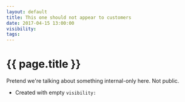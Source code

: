 ```yaml
---
layout: default
title: This one should not appear to customers
date: 2017-04-15 13:00:00
visibility:
tags:
---
```


# {{ page.title }}
Pretend we're talking about something internal-only here. Not public.

* Created with empty `visibility:`
